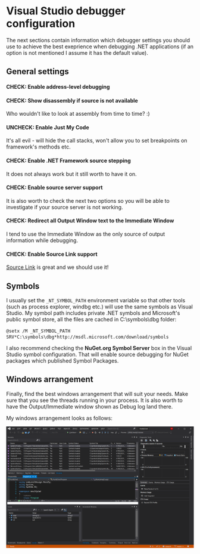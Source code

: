 
Visual Studio debugger configuration
====================================

The next sections contain information which debugger settings you should use to achieve the best exeprience when debugging .NET applications (if an option is not mentioned I assume it has the default value).

General settings
----------------

#### CHECK: Enable address-level debugging ####

#### CHECK: Show disassembly if source is not available ####

Who wouldn't like to look at assembly from time to time? :)

#### UNCHECK: Enable Just My Code ####

It's all evil - will hide the call stacks, won't allow you to set breakpoints on framework's methods etc.

#### CHECK: Enable .NET Framework source stepping ####

It does not always work but it still worth to have it on.

#### CHECK: Enable source server support ####

It is also worth to check the next two options so you will be able to investigate if your source server is not working.

#### CHECK: Redirect all Output Window text to the Immediate Window ####

I tend to use the Immediate Window as the only source of output information while debugging.

#### CHECK: Enable Source Link support

[Source Link](https://github.com/dotnet/sourcelink/blob/master/README.md) is great and we should use it!

Symbols
-------

I usually set the `_NT_SYMBOL_PATH` environment variable so that other tools (such as process explorer, windbg etc.) will use the same symbols as Visual Studio. My symbol path includes private .NET symbols and Microsoft's public symbol store, all the files are cached in C:\symbols\dbg folder:

    @setx /M _NT_SYMBOL_PATH SRV*C:\symbols\dbg*http://msdl.microsoft.com/download/symbols

I also recommend checking the **NuGet.org Symbol Server** box in the Visual Studio symbol configuration. That will enable source debugging for NuGet packages which published Symbol Packages.

Windows arrangement
-------------------

Finally, find the best windows arrangement that will suit your needs. Make sure that you see the threads running in your process. It is also worth to have the Output/Immediate window shown as Debug log land there.

My windows arrangement looks as follows:

![](vs-configuration-myenvironment.png)
